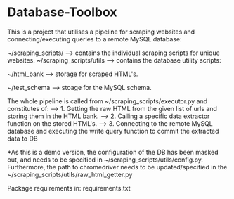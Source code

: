 # Database-Toolbox
This is a project that utilises a pipeline for scraping websites and connecting/executing queries to a remote MySQL database:

~/scraping_scripts/ --> contains the individual scraping scripts for unique websites.
~/scraping_scripts/utils --> contains the database utility scripts:

~/html_bank --> storage for scraped HTML's.

~/test_schema --> stoage for the MySQL schema.

The whole pipeline is called from ~/scraping_scripts/executor.py and constitutes of:
      --> 1. Getting the raw HTML from the given list of urls and storing them in the HTML bank.
      --> 2. Calling a specific data extractor function on the stored HTML's.
      --> 3. Connecting to the remote MySQL database and executing the write query function to commit the extracted data to DB

*As this is a demo version, the configuration of the DB has been masked out, and needs to be specified in ~/scraping_scripts/utils/config.py. Furthermore, the path to chromedriver needs to be updated/specified in the ~/scraping_scripts/utils/raw_html_getter.py

Package requirements in: requirements.txt
